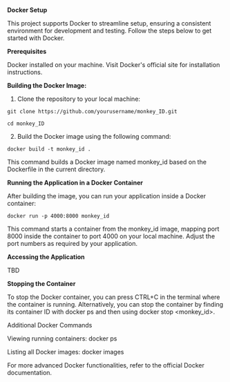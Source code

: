 **Docker Setup**

This project supports Docker to streamline setup, ensuring a consistent environment for development and testing. Follow the steps below to get started with Docker.

**Prerequisites**

Docker installed on your machine. Visit Docker's official site for installation instructions.

**Building the Docker Image:**

1. Clone the repository to your local machine:

`git clone https://github.com/yourusername/monkey_ID.git`

`cd monkey_ID`

2. Build the Docker image using the following command:

`docker build -t monkey_id .`

This command builds a Docker image named monkey_id based on the Dockerfile in the current directory.

**Running the Application in a Docker Container**

After building the image, you can run your application inside a Docker container:

`docker run -p 4000:8000 monkey_id`

This command starts a container from the monkey_id image, mapping port 8000 inside the container to port 4000 on your local machine. Adjust the port numbers as required by your application.

**Accessing the Application**

TBD

**Stopping the Container**

To stop the Docker container, you can press CTRL+C in the terminal where the container is running. Alternatively, you can stop the container by finding its container ID with docker ps and then using docker stop <monkey_id>.

Additional Docker Commands

Viewing running containers: docker ps

Listing all Docker images: docker images

For more advanced Docker functionalities, refer to the official Docker documentation.

